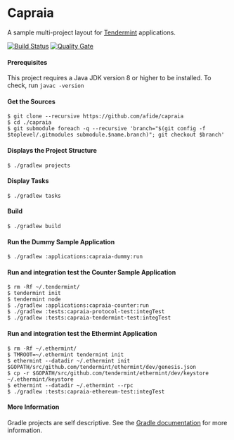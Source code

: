 # Capraia
A sample multi-project layout for [Tendermint](https://tendermint.com) applications.

[![Build Status](https://travis-ci.org/afide/capraia.svg?branch=master)](https://travis-ci.org/afide/capraia)
[![Quality Gate](https://sonarcloud.io/api/project_badges/measure?project=com.capraia.afide.capraia:capraia&metric=alert_status)](https://sonarcloud.io/dashboard?id=com.capraia.afide.capraia:capraia)

#### Prerequisites
This project requires a Java JDK version 8 or higher to be installed.
To check, run `javac -version`

#### Get the Sources
```
$ git clone --recursive https://github.com/afide/capraia
$ cd ./capraia
$ git submodule foreach -q --recursive 'branch="$(git config -f $toplevel/.gitmodules submodule.$name.branch)"; git checkout $branch'
```

#### Displays the Project Structure
```
$ ./gradlew projects
```

#### Display Tasks
```
$ ./gradlew tasks
```

#### Build
```
$ ./gradlew build
```

#### Run the Dummy Sample Application
```
$ ./gradlew :applications:capraia-dummy:run
```

#### Run and integration test the Counter Sample Application
```
$ rm -Rf ~/.tendermint/
$ tendermint init
$ tendermint node
$ ./gradlew :applications:capraia-counter:run
$ ./gradlew :tests:capraia-protocol-test:integTest
$ ./gradlew :tests:capraia-tendermint-test:integTest
```

#### Run and integration test the Ethermint Application
```
$ rm -Rf ~/.ethermint/
$ TMROOT=~/.ethermint tendermint init
$ ethermint --datadir ~/.ethermint init $GOPATH/src/github.com/tendermint/ethermint/dev/genesis.json
$ cp -r $GOPATH/src/github.com/tendermint/ethermint/dev/keystore ~/.ethermint/keystore
$ ethermint --datadir ~/.ethermint --rpc
$ ./gradlew :tests:capraia-ethereum-test:integTest
```

#### More Information
Gradle projects are self descriptive. See the [Gradle documentation](https://gradle.org/docs) for more information.
